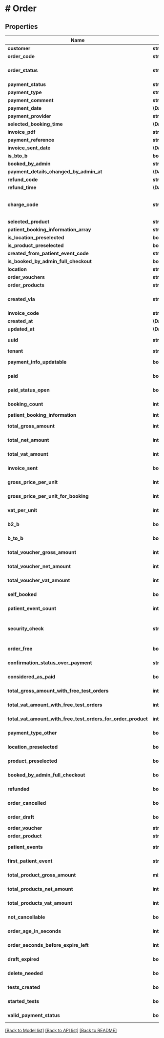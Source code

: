 # # Order

## Properties

Name | Type | Description | Notes
------------ | ------------- | ------------- | -------------
**customer** | **string** |  | [optional]
**order_code** | **string** |  | [optional]
**order_status** | **string** |  | [optional] [default to 'draft']
**payment_status** | **string** |  | [optional]
**payment_type** | **string** |  | [optional]
**payment_comment** | **string** |  | [optional]
**payment_date** | **\DateTime** |  | [optional]
**payment_provider** | **string** |  | [optional]
**selected_booking_time** | **\DateTime** |  | [optional]
**invoice_pdf** | **string** |  | [optional]
**payment_reference** | **string** |  | [optional]
**invoice_sent_date** | **\DateTime** |  | [optional]
**is_bto_b** | **bool** |  | [optional]
**booked_by_admin** | **string** |  | [optional]
**payment_details_changed_by_admin_at** | **\DateTime** |  | [optional]
**refund_code** | **string** |  | [optional]
**refund_time** | **\DateTime** |  | [optional]
**charge_code** | **string** | stripe: charge id paypal: order id. | [optional]
**selected_product** | **string** |  | [optional]
**patient_booking_information_array** | **string[]** |  | [optional]
**is_location_preselected** | **bool** |  | [optional]
**is_product_preselected** | **bool** |  | [optional]
**created_from_patient_event_code** | **string** |  | [optional]
**is_booked_by_admin_full_checkout** | **bool** |  | [optional]
**location** | **string** |  | [optional]
**order_vouchers** | **string[]** |  | [optional]
**order_products** | **string[]** |  | [optional]
**created_via** | **string** |  | [optional] [default to 'unknown']
**invoice_code** | **string** |  | [optional]
**created_at** | **\DateTime** |  | [optional]
**updated_at** | **\DateTime** |  | [optional]
**uuid** | **string** |  | [optional] [readonly]
**tenant** | **string** |  | [optional]
**payment_info_updatable** | **bool** |  | [optional] [readonly]
**paid** | **bool** |  | [optional] [readonly]
**paid_status_open** | **bool** |  | [optional] [readonly]
**booking_count** | **int** |  | [optional] [readonly]
**patient_booking_information** | **int** |  | [optional]
**total_gross_amount** | **int** |  | [optional] [readonly]
**total_net_amount** | **int** |  | [optional] [readonly]
**total_vat_amount** | **int** |  | [optional] [readonly]
**invoice_sent** | **bool** |  | [optional] [readonly]
**gross_price_per_unit** | **int** |  | [optional] [readonly]
**gross_price_per_unit_for_booking** | **int** |  | [optional] [readonly]
**vat_per_unit** | **int** |  | [optional] [readonly]
**b2_b** | **bool** |  | [optional] [readonly]
**b_to_b** | **bool** |  | [optional] [readonly]
**total_voucher_gross_amount** | **int** |  | [optional] [readonly]
**total_voucher_net_amount** | **int** |  | [optional] [readonly]
**total_voucher_vat_amount** | **int** |  | [optional] [readonly]
**self_booked** | **bool** |  | [optional] [readonly]
**patient_event_count** | **int** |  | [optional] [readonly]
**security_check** | **string** | Create payment check code. | [optional] [readonly]
**order_free** | **bool** |  | [optional] [readonly]
**confirmation_status_over_payment** | **string** |  | [optional] [readonly]
**considered_as_paid** | **bool** |  | [optional] [readonly]
**total_gross_amount_with_free_test_orders** | **int** |  | [optional] [readonly]
**total_vat_amount_with_free_test_orders** | **int** |  | [optional] [readonly]
**total_vat_amount_with_free_test_orders_for_order_product** | **int** |  | [optional] [readonly]
**payment_type_other** | **bool** |  | [optional] [readonly]
**location_preselected** | **bool** |  | [optional] [readonly]
**product_preselected** | **bool** |  | [optional] [readonly]
**booked_by_admin_full_checkout** | **bool** |  | [optional] [readonly]
**refunded** | **bool** |  | [optional] [readonly]
**order_cancelled** | **bool** |  | [optional] [readonly]
**order_draft** | **bool** |  | [optional] [readonly]
**order_voucher** | **string** |  | [optional]
**order_product** | **string** |  | [optional]
**patient_events** | **string[]** |  | [optional] [readonly]
**first_patient_event** | **string** |  | [optional] [readonly]
**total_product_gross_amount** | **mixed** |  | [optional] [readonly]
**total_products_net_amount** | **int** |  | [optional] [readonly]
**total_products_vat_amount** | **int** |  | [optional] [readonly]
**not_cancellable** | **bool** |  | [optional] [readonly]
**order_age_in_seconds** | **int** |  | [optional] [readonly]
**order_seconds_before_expire_left** | **int** |  | [optional] [readonly]
**draft_expired** | **bool** |  | [optional] [readonly]
**delete_needed** | **bool** |  | [optional] [readonly]
**tests_created** | **bool** |  | [optional] [readonly]
**started_tests** | **bool** |  | [optional] [readonly]
**valid_payment_status** | **bool** |  | [optional] [readonly]

[[Back to Model list]](../../README.md#models) [[Back to API list]](../../README.md#endpoints) [[Back to README]](../../README.md)
